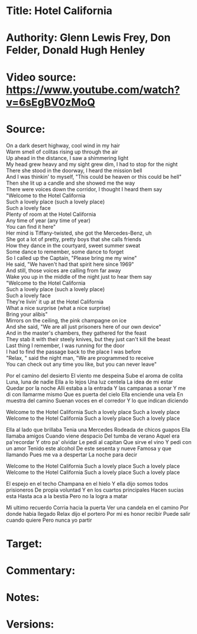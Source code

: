 # Title: Hotel California

# Authority: Glenn Lewis Frey, Don Felder, Donald Hugh Henley

# Video source: https://www.youtube.com/watch?v=6sEgBV0zMoQ

# Source:

On a dark desert highway, cool wind in my hair  
Warm smell of colitas rising up through the air  
Up ahead in the distance, I saw a shimmering light  
My head grew heavy and my sight grew dim, I had to stop for the night  
There she stood in the doorway, I heard the mission bell  
And I was thinkin' to myself, "This could be heaven or this could be hell"  
Then she lit up a candle and she showed me the way  
There were voices down the corridor, I thought I heard them say  
"Welcome to the Hotel California  
Such a lovely place (such a lovely place)  
Such a lovely face  
Plenty of room at the Hotel California  
Any time of year (any time of year)  
You can find it here"  
Her mind is Tiffany-twisted, she got the Mercedes-Benz, uh  
She got a lot of pretty, pretty boys that she calls friends  
How they dance in the courtyard, sweet summer sweat  
Some dance to remember, some dance to forget  
So I called up the Captain, "Please bring me my wine"  
He said, "We haven't had that spirit here since 1969"  
And still, those voices are calling from far away  
Wake you up in the middle of the night just to hear them say  
"Welcome to the Hotel California  
Such a lovely place (such a lovely place)  
Such a lovely face  
They're livin' it up at the Hotel California  
What a nice surprise (what a nice surprise)  
Bring your alibis"  
Mirrors on the ceiling, the pink champagne on ice  
And she said, "We are all just prisoners here of our own device"  
And in the master's chambers, they gathered for the feast  
They stab it with their steely knives, but they just can't kill the beast  
Last thing I remember, I was running for the door  
I had to find the passage back to the place I was before  
"Relax, " said the night man, "We are programmed to receive  
You can check out any time you like, but you can never leave"  

Por el camino del desierto
El viento me despeina
Sube el aroma de colita
Luna, luna de nadie
Ella a lo lejos
Una luz centela
La idea de mi estar
Quedar por la noche
Alli estaba a la entrada
Y las campanas a sonar
Y me di con llamarme mismo
Que es puerta del cielo
Ella enciende una vela
En muestra del camino
Suenan voces en el corredor
Y lo que indican diciendo

Welcome to the Hotel California
Such a lovely place
Such a lovely place
Welcome to the Hotel California
Such a lovely place
Such a lovely place

Ella al lado que brillaba
Tenia una Mercedes
Rodeada de chicos guapos
Ella llamaba amigos
Cuando viene despacio
Del tumba de verano
Aquel era pa'recordar
Y otro pa' olvidar
Le pedi al capitan
Que sirve el vino
Y pedi con un amor
Tenido este alcohol
De este sesenta y nueve
Famosa y que llamando
Pues me va a despertar
La noche para decir

Welcome to the Hotel California
Such a lovely place
Such a lovely place
Welcome to the Hotel California
Such a lovely place
Such a lovely place

El espejo en el techo
Champana en el hielo
Y ella dijo somos todos prisioneros
De propia voluntad
Y en los cuartos principales
Hacen sucias esta
Hasta aca a la bestia
Pero no la logra a matar

Mi ultimo recuerdo
Corria hacia la puerta
Ver una candela en el camino
Por donde habia llegado
Relax dijo el portero
Por mi es honor recibir
Puede salir cuando quiere
Pero nunca yo partir

# Target:  

# Commentary:  

# Notes:  

# Versions:  